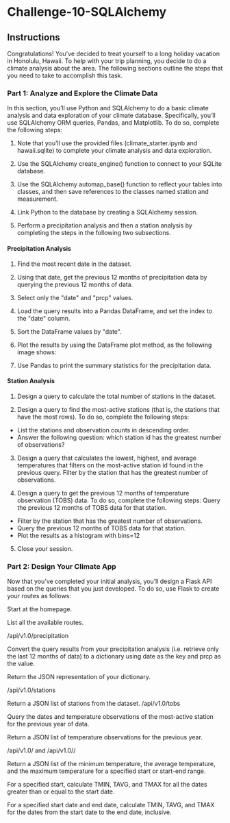 # Challenge-10-SQLAlchemy

## Instructions
Congratulations! You've decided to treat yourself to a long holiday vacation in Honolulu, Hawaii. To help with your trip planning, you decide to do a climate analysis about the area. The following sections outline the steps that you need to take to accomplish this task.

### Part 1: Analyze and Explore the Climate Data
In this section, you’ll use Python and SQLAlchemy to do a basic climate analysis and data exploration of your climate database. Specifically, you’ll use SQLAlchemy ORM queries, Pandas, and Matplotlib. To do so, complete the following steps:

1. Note that you’ll use the provided files (climate_starter.ipynb and hawaii.sqlite) to complete your climate analysis and data exploration.

2. Use the SQLAlchemy create_engine() function to connect to your SQLite database.

3. Use the SQLAlchemy automap_base() function to reflect your tables into classes, and then save references to the classes named station and measurement.

4. Link Python to the database by creating a SQLAlchemy session.

5. Perform a precipitation analysis and then a station analysis by completing the steps in the following two subsections.

#### Precipitation Analysis
1. Find the most recent date in the dataset.

2. Using that date, get the previous 12 months of precipitation data by querying the previous 12 months of data.

3. Select only the "date" and "prcp" values.

4. Load the query results into a Pandas DataFrame, and set the index to the "date" column.

5. Sort the DataFrame values by "date".

6. Plot the results by using the DataFrame plot method, as the following image shows:

7. Use Pandas to print the summary statistics for the precipitation data.

#### Station Analysis
1. Design a query to calculate the total number of stations in the dataset.

2. Design a query to find the most-active stations (that is, the stations that have the most rows). To do so, complete the following steps:

  * List the stations and observation counts in descending order.
  * Answer the following question: which station id has the greatest number of observations?

3. Design a query that calculates the lowest, highest, and average temperatures that filters on the most-active station id found in the previous query.
Filter by the station that has the greatest number of observations.

4. Design a query to get the previous 12 months of temperature observation (TOBS) data. To do so, complete the following steps:
Query the previous 12 months of TOBS data for that station.

  * Filter by the station that has the greatest number of observations.
  * Query the previous 12 months of TOBS data for that station.
  * Plot the results as a histogram with bins=12 

5. Close your session.

### Part 2: Design Your Climate App

Now that you’ve completed your initial analysis, you’ll design a Flask API based on the queries that you just developed. To do so, use Flask to create your routes as follows:


Start at the homepage.

List all the available routes.

/api/v1.0/precipitation

Convert the query results from your precipitation analysis (i.e. retrieve only the last 12 months of data) to a dictionary using date as the key and prcp as the value.

Return the JSON representation of your dictionary.

/api/v1.0/stations

Return a JSON list of stations from the dataset.
/api/v1.0/tobs

Query the dates and temperature observations of the most-active station for the previous year of data.

Return a JSON list of temperature observations for the previous year.

/api/v1.0/<start> and /api/v1.0/<start>/<end>

Return a JSON list of the minimum temperature, the average temperature, and the maximum temperature for a specified start or start-end range.

For a specified start, calculate TMIN, TAVG, and TMAX for all the dates greater than or equal to the start date.

For a specified start date and end date, calculate TMIN, TAVG, and TMAX for the dates from the start date to the end date, inclusive.
